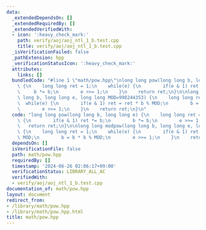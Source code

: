 ```yaml
---
data:
  _extendedDependsOn: []
  _extendedRequiredBy: []
  _extendedVerifiedWith:
  - icon: ':heavy_check_mark:'
    path: verify/aoj/aoj_ntl_1_b.test.cpp
    title: verify/aoj/aoj_ntl_1_b.test.cpp
  _isVerificationFailed: false
  _pathExtension: hpp
  _verificationStatusIcon: ':heavy_check_mark:'
  attributes:
    links: []
  bundledCode: "#line 1 \"math/pow.hpp\"\nlong long pow(long long b, long long e)\
    \ {\n    long long ret = 1;\n    while(e) {\n        if(e & 1) ret *= b;\n   \
    \     b *= b;\n        e >>= 1;\n    }\n    return ret;\n}\n\nlong long modpow(long\
    \ long b, long long e, long long MOD=998244353) {\n    long long ret = 1;\n  \
    \  while(e) {\n        if(e & 1) ret = ret * b % MOD;\n        b = b * b % MOD;\n\
    \        e >>= 1;\n    }\n    return ret;\n}\n"
  code: "long long pow(long long b, long long e) {\n    long long ret = 1;\n    while(e)\
    \ {\n        if(e & 1) ret *= b;\n        b *= b;\n        e >>= 1;\n    }\n \
    \   return ret;\n}\n\nlong long modpow(long long b, long long e, long long MOD=998244353)\
    \ {\n    long long ret = 1;\n    while(e) {\n        if(e & 1) ret = ret * b %\
    \ MOD;\n        b = b * b % MOD;\n        e >>= 1;\n    }\n    return ret;\n}"
  dependsOn: []
  isVerificationFile: false
  path: math/pow.hpp
  requiredBy: []
  timestamp: '2024-06-26 02:06:17+09:00'
  verificationStatus: LIBRARY_ALL_AC
  verifiedWith:
  - verify/aoj/aoj_ntl_1_b.test.cpp
documentation_of: math/pow.hpp
layout: document
redirect_from:
- /library/math/pow.hpp
- /library/math/pow.hpp.html
title: math/pow.hpp
---
```

